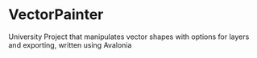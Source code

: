 # VectorPainter
University Project that manipulates vector shapes with options for layers and exporting, written using Avalonia
